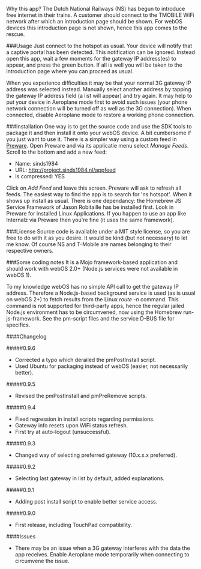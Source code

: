 Why this app? The Dutch National Railways (NS) has begun to introduce free internet in their trains. A customer should connect to the TMOBILE WiFi network after which an introduction page should be shown. For webOS devices this introduction page is not shown, hence this app comes to the rescue.

###Usage
Just connect to the hotspot as usual. Your device will notify that a captive portal has been detected. This notification can be ignored. Instead open this app, wait a few moments for the gateway IP address(es) to appear, and press the green button. If all is well you will be taken to the introduction page where you can proceed as usual.

When you experience difficulties it may be that your normal 3G gateway IP address was selected instead. Manually select another address by tapping the gateway IP address field (a list will appear) and try again. It may help to put your device in Aeroplane mode first to avoid such issues (your phone network connection will be turned off as well as the 3G connection). When connected, disable Aeroplane mode to restore a working phone connection.

###Installation
One way is to get the source code and use the SDK tools to package it and then install it onto your webOS device. A bit cumbersome if you just want to use it. There is a simpler way using a custom feed in [Preware](http://www.preware.org/). Open Preware and via its applicatie menu select *Manage Feeds*. Scroll to the bottom and add a new feed:

* Name: sinds1984
* URL: http://project.sinds1984.nl/appfeed
* Is compressed: YES

Click on *Add Feed* and leave this screen. Preware will ask to refresh all feeds. The easiest way to find the app is to search for 'ns hotspot'. When it shows up install as usual. There is one dependancy: the Homebrew JS Service Framework of Jason Robitaille has be installed first. Look in Preware for installed Linux Applications. If you happen to use an app like Internalz via Preware then you're fine (it uses the same framework).

###License
Source code is available under a MIT style license, so you are free to do with it as you desire. It would be kind (but not necessary) to let me know. Of course NS and T-Mobile are names belonging to their respective owners.

###Some coding notes
It is a Mojo framework-based application and should work with webOS 2.0+ (Node.js services were not available in webOS 1).

To my knowledge webOS has no simple API call to get the gateway IP address. Therefore a Node.js-based background service is used (as is usual on webOS 2+) to fetch results from the Linux *route -n* command. This command is not supported for third-party apps, hence the regular jailed Node.js environment has to be circumvened, now using the Homebrew run-js-framework. See the pm-script files and the service D-BUS file for specifics.

####Changelog

#####0.9.6
* Corrected a typo which derailed the pmPostInstall script.
* Used Ubuntu for packaging instead of webOS (easier, not necessarily better).

#####0.9.5
* Revised the pmPostInstall and pmPreRemove scripts.

#####0.9.4
* Fixed regression in install scripts regarding permissions.
* Gateway info resets upon WiFi status refresh.
* First try at auto-logout (unsuccessful).

#####0.9.3
* Changed way of selecting preferred gateway (10.x.x.x preferred).

#####0.9.2
* Selecting last gateway in list by default, added explanations.

#####0.9.1
* Adding post install script to enable better service access.

#####0.9.0
* First release, including TouchPad compatibility.

####Issues

* There may be an issue when a 3G gateway interferes with the data the app receives. Enable Aeroplane mode temporarily when connecting to circumvene the issue.

